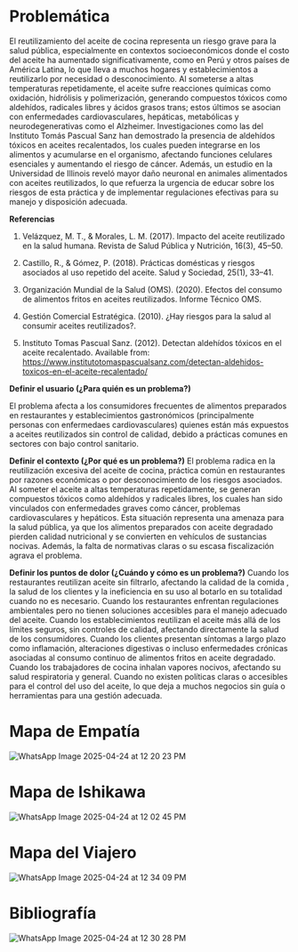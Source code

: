 # Problemática
El reutilizamiento del aceite de cocina representa un riesgo grave para la salud pública, especialmente en contextos socioeconómicos donde el costo del aceite ha aumentado significativamente, como en Perú y otros países de América Latina, lo que lleva a muchos hogares y establecimientos a reutilizarlo por necesidad o desconocimiento. Al someterse a altas temperaturas repetidamente, el aceite sufre reacciones químicas como oxidación, hidrólisis y polimerización, generando compuestos tóxicos como aldehídos, radicales libres y ácidos grasos trans; estos últimos se asocian con enfermedades cardiovasculares, hepáticas, metabólicas y neurodegenerativas como el Alzheimer. Investigaciones como las del Instituto Tomás Pascual Sanz han demostrado la presencia de aldehídos tóxicos en aceites recalentados, los cuales pueden integrarse en los alimentos y acumularse en el organismo, afectando funciones celulares esenciales y aumentando el riesgo de cáncer. Además, un estudio en la Universidad de Illinois reveló mayor daño neuronal en animales alimentados con aceites reutilizados, lo que refuerza la urgencia de educar sobre los riesgos de esta práctica y de implementar regulaciones efectivas para su manejo y disposición adecuada.


**Referencias**


1. Velázquez, M. T., & Morales, L. M. (2017). Impacto del aceite reutilizado en la salud humana. Revista de Salud Pública y Nutrición, 16(3), 45–50.

2. Castillo, R., & Gómez, P. (2018). Prácticas domésticas y riesgos asociados al uso repetido del aceite. Salud y Sociedad, 25(1), 33–41.

3. Organización Mundial de la Salud (OMS). (2020). Efectos del consumo de alimentos fritos en aceites reutilizados. Informe Técnico OMS.

4. Gestión Comercial Estratégica. (2010). ¿Hay riesgos para la salud al consumir aceites reutilizados?.

5. Instituto Tomas Pascual Sanz. (2012). Detectan aldehídos tóxicos en el aceite recalentado. Available from: https://www.institutotomaspascualsanz.com/detectan-aldehidos-toxicos-en-el-aceite-recalentado/

**Definir el usuario (¿Para quién es un problema?)**

El problema afecta a los consumidores frecuentes de alimentos preparados en restaurantes y establecimientos gastronómicos (principalmente personas con enfermedaes cardiovasculares) quienes están más expuestos a aceites reutilizados sin control de calidad, debido a prácticas comunes en sectores con bajo control sanitario.

**Definir el contexto (¿Por qué es un problema?)**
El problema radica en la reutilización excesiva del aceite de cocina, práctica común en restaurantes por razones económicas o por desconocimiento de los riesgos asociados. Al someter el aceite a altas temperaturas repetidamente, se generan compuestos tóxicos como aldehídos y radicales libres, los cuales han sido vinculados con enfermedades graves como cáncer, problemas cardiovasculares y hepáticos. Esta situación representa una amenaza para la salud pública, ya que los alimentos preparados con aceite degradado pierden calidad nutricional y se convierten en vehículos de sustancias nocivas. Además, la falta de normativas claras o su escasa fiscalización agrava el problema.

**Definir los puntos de dolor (¿Cuándo y cómo es un problema?)**
Cuando los restaurantes reutilizan aceite sin filtrarlo, afectando la calidad de la comida , la salud de los clientes y la ineficiencia en su uso al botarlo en su totalidad cuando no es necesario.
Cuando los restaurantes enfrentan regulaciones ambientales pero no tienen soluciones accesibles para el manejo adecuado del aceite.
Cuando los establecimientos reutilizan el aceite más allá de los límites seguros, sin controles de calidad, afectando directamente la salud de los consumidores.
Cuando los clientes presentan síntomas a largo plazo como inflamación, alteraciones digestivas o incluso enfermedades crónicas asociadas al consumo continuo de alimentos fritos en aceite degradado.
Cuando los trabajadores de cocina inhalan vapores nocivos, afectando su salud respiratoria y general.
Cuando no existen políticas claras o accesibles para el control del uso del aceite, lo que deja a muchos negocios sin guía o herramientas para una gestión adecuada.



# Mapa de Empatía
![WhatsApp Image 2025-04-24 at 12 20 23 PM](https://github.com/user-attachments/assets/529dd22b-11bf-4850-a089-f7091aebd0f8)


# Mapa de Ishikawa
![WhatsApp Image 2025-04-24 at 12 02 45 PM](https://github.com/user-attachments/assets/8f95001d-246e-4916-ae0e-ad68a60874d1)


# Mapa del Viajero
![WhatsApp Image 2025-04-24 at 12 34 09 PM](https://github.com/user-attachments/assets/14c2f60f-7d67-4277-bbb6-14380db31cdb)


# Bibliografía
![WhatsApp Image 2025-04-24 at 12 30 28 PM](https://github.com/user-attachments/assets/3f1a75d2-9028-449e-97ad-540819258149)
